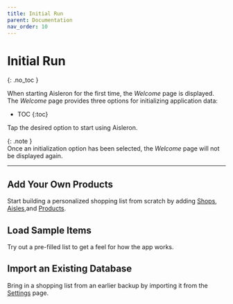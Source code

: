 ```yaml
---
title: Initial Run
parent: Documentation
nav_order: 10
---
```


# Initial Run
{: .no_toc }

When starting Aisleron for the first time, the *Welcome* page is displayed. The *Welcome* page provides three options for initializing application data:

* TOC
{:toc}

Tap the desired option to start using Aisleron.

{: .note }  
Once an initialization option has been selected, the *Welcome* page will not be displayed again.

---

## Add Your Own Products
Start building a personalized shopping list from scratch by adding [Shops]({{site.baseurl}}/docs/documentation/manage-shops#add-a-shop), [Aisles]({{site.baseurl}}/docs/documentation/manage-aisles#add-an-aisle),and [Products]({{site.baseurl}}/docs/documentation/manage-products#add-a-product).

## Load Sample Items
Try out a pre-filled list to get a feel for how the app works.

## Import an Existing Database
Bring in a shopping list from an earlier backup by importing it from the [Settings]({{site.baseurl}}/docs/documentation/settings#restore-database) page.
